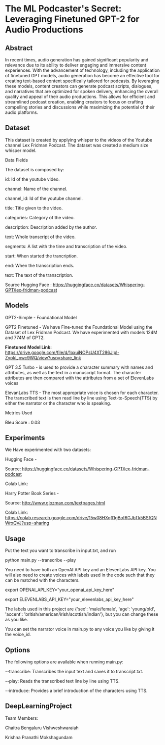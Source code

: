# The ML Podcaster's Secret: Leveraging Finetuned GPT-2 for Audio Productions

## Abstract
In recent times, audio generation has gained significant popularity and relevance due to its ability to deliver engaging and immersive content experiences. With the advancement of technology, including the application of finetuned GPT models, audio generation has become an effective tool for creating text-based content specifically tailored for podcasts. By leveraging these models, content creators can generate podcast scripts, dialogues, and narratives that are optimized for spoken delivery, enhancing the overall quality and appeal of their audio productions. This allows for efficient and streamlined podcast creation, enabling creators to focus on crafting compelling stories and discussions while maximizing the potential of their audio platforms.
## Dataset 

This dataset is created by applying whisper to the videos of the Youtube channel Lex Fridman Podcast. The dataset was created a medium size whisper model.


Data Fields

The dataset is composed by:

id: Id of the youtube video.

channel: Name of the channel.

channel_id: Id of the youtube channel.

title: Title given to the video.

categories: Category of the video.

description: Description added by the author.

text: Whole transcript of the video.

segments: A list with the time and transcription of the video.

start: When started the trancription.

end: When the transcription ends.

text: The text of the transcription.

Source Hugging Face : https://huggingface.co/datasets/Whispering-GPT/lex-fridman-podcast

## Models

GPT2-Simple - Foundational Model

GPT2 Finetuned - We have Fine-tuned the Foundational Model using the Dataset of Lex Fridman Podcast. We have experimented with models 124M and 774M of GPT2.

**Finetuned Model Link:** https://drive.google.com/file/d/1oxuiNOPsU4XT286Jlpl-ZypkI_pwc9WQ/view?usp=share_link

GPT 3.5 Turbo -  is used to provide a character summary with names and attributes, as well as the text in a manuscript format. The character attributes are then compared with the attributes from a set of ElevenLabs voices

ElevanLabs TTS - The most appropriate voice is chosen for each character. The transcribed text is then read line by line using Text-to-Speech(TTS) by either the narrator or the character who is speaking.

Metrics Used

Bleu Score : 0.03

## Experiments
We Have experimented with two datasets:

Hugging Face - 

Source: https://huggingface.co/datasets/Whispering-GPT/lex-fridman-podcast

Colab Link: 

Harry Potter Book Series - 

Source: http://www.glozman.com/textpages.html

Colab Link: https://colab.research.google.com/drive/15w08HXqfl1gBof6GJbTk5BSfQNWrxQVJ?usp=sharing


## Usage


Put the text you want to transcribe in input.txt, and run

python main.py --transcribe --play

You need to have both an OpenAI API key and an ElevenLabs API key. You will also need to create voices with labels used in the code such that they can be matched with the characters.

export OPENAI_API_KEY="your_openai_api_key_here"

export ELEVENLABS_API_KEY="your_elevenlabs_api_key_here"

The labels used in this project are {'sex': 'male/female', 'age': 'young/old', 'accent': 'british/american/irish/scottish/indian'}, but you can change these as you like.


You can set the narrator voice in main.py to any voice you like by giving it the voice_id.

## Options


The following options are available when running main.py:

--transcribe: Transcribes the input text and saves it to transcript.txt.


--play: Reads the transcribed text line by line using TTS.


--introduce: Provides a brief introduction of the characters using TTS.

## DeepLearningProject
Team Members:

Chaitra Bengaluru Vishweshwaraiah


Krishna Pranathi Mokshagundam
